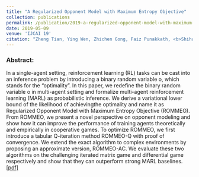 ```yaml
---
title: "A Regularized Opponent Model with Maximum Entropy Objective"
collection: publications
permalink: /publication/2019-a-regularized-opponent-model-with-maximum-entropy-objective
date: 2019-05-09
venue: 'IJCAI 19'
citation: "Zheng Tian, Ying Wen, Zhichen Gong, Faiz Punakkath, <b>Shihao Zou</b> and Jun Wang, IJCAI 2019"
---
```

### Abstract:
In a single-agent setting, reinforcement learning (RL) tasks can be cast into an inference problem by introducing a binary random variable o, which stands for the “optimality”. In this paper, we redefine the binary random variable o in multi-agent setting and formalize multi-agent reinforcement learning (MARL) as probabilistic inference. We derive a variational lower bound of the likelihood of achievingthe optimality and name it as Regularized Opponent Model with Maximum Entropy Objective (ROMMEO). From ROMMEO, we present a novel perspective on opponent modeling and show how it can improve the performance of training agents theoretically and empirically in cooperative games. To optimize ROMMEO, we first introduce a tabular Q-iteration method ROMMEO-Q with proof of convergence. We extend the exact algorithm to complex environments by proposing an approximate version, ROMMEO-AC. We evaluate these two algorithms on the challenging iterated matrix game and differential game respectively and show that they can outperform strong MARL baselines. [[pdf]](/files/ROMMEO_IJCAI2019.pdf)